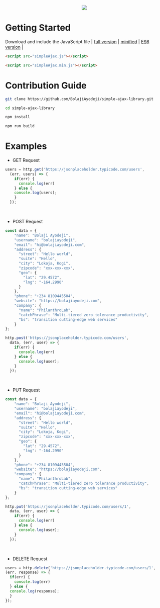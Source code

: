 <div align="center">
  
![](https://res.cloudinary.com/iambeejayayo/image/upload/v1554540118/simple-ajax.png)

</div>

# Getting Started

Download and include the JavaScript file | [full version](https://github.com/BolajiAyodeji/simple-ajax-library/blob/master/dist/simpleAjax.js) | [minified](https://github.com/BolajiAyodeji/simple-ajax-library/blob/master/dist/simpleAjax.min.js) | [ES6 version](https://github.com/BolajiAyodeji/simple-ajax-library/blob/master/src/simpleAjax.js) |

```html
<script src="simpleAjax.js"></script>
```
```html
<script src="simpleAjax.min.js"></script>
```

# Contribution Guide

```bash
git clone https://github.com/BolajiAyodeji/simple-ajax-library.git
```
```bash
cd simple-ajax-library
```
```bash
npm install
```
```bash
npm run build
```

# Examples

* GET Request

```js
users = http.get('https://jsonplaceholder.typicode.com/users',
  (err, users) => {
    if(err) {
      console.log(err)
    } else {
    console.log(users);
    }
  });
```
<br>

* POST Request

```js
const data = {
    "name": "Bolaji Ayodeji",
    "username": "bolajiayodeji",
    "email": "hi@bolajiayodeji.com",
    "address": {
      "street": "Hello world",
      "suite": "Hello",
      "city": "Lokoja, Kogi",
      "zipcode": "xxx-xxx-xxx",
      "geo": {
        "lat": "29.4572",
        "lng": "-164.2990"
      }
    },
    "phone": "+234 8109445504",
    "website": "https://bolajiayodeji.com",
    "company": {
      "name": "PhilanthroLab",
      "catchPhrase": "Multi-tiered zero tolerance productivity",
      "bs": "transition cutting-edge web services"
    }
};

http.post('https://jsonplaceholder.typicode.com/users',
  data, (err, user) => {
    if(err) {
      console.log(err)
    } else {
      console.log(user);
    }
  });
```
<br>

* PUT Request

```js
const data = {
    "name": "Bolaji Ayodeji",
    "username": "bolajiayodeji",
    "email": "hi@bolajiayodeji.com",
    "address": {
      "street": "Hello world",
      "suite": "Hello",
      "city": "Lokoja, Kogi",
      "zipcode": "xxx-xxx-xxx",
      "geo": {
        "lat": "29.4572",
        "lng": "-164.2990"
      }
    },
    "phone": "+234 8109445504",
    "website": "https://bolajiayodeji.com",
    "company": {
      "name": "PhilanthroLab",
      "catchPhrase": "Multi-tiered zero tolerance productivity",
      "bs": "transition cutting-edge web services"
    }
};

http.put('https://jsonplaceholder.typicode.com/users/1',
  data, (err, user) => {
    if(err) {
      console.log(err)
    } else {
      console.log(user);
    }
  });
```
<br>

* DELETE Request

```js
users = http.delete('https://jsonplaceholder.typicode.com/users/1',
(err, response) => {
  if(err) {
    console.log(err)
  } else {
  console.log(response);
  }
});
```
